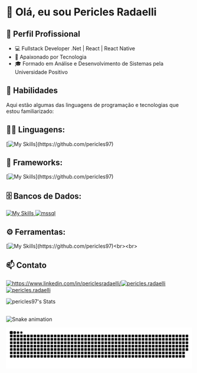 
# 👋 Olá, eu sou Pericles Radaelli

## 💼 Perfil Profissional

- 💻 Fullstack Developer .Net | React | React Native
- 🌱 Apaixonado por Tecnologia
- 🎓 Formado em Análise e Desenvolvimento de Sistemas pela Universidade Positivo

## 🚀 Habilidades

Aqui estão algumas das linguagens de programação e tecnologias que estou familiarizado:

## 👨‍💻 Linguagens: 
[![My Skills](https://skillicons.dev/icons?i=cs,javascript,ts,)](https://github.com/pericles97)

## 🧰 Frameworks: 
[![My Skills](https://skillicons.dev/icons?i=dotnet,react,nextjs,)](https://github.com/pericles97)

## 🗄️ Bancos de Dados: 
[![My Skills](https://skillicons.dev/icons?i=mysql,postgres)](https://github.com/pericles97)<a href="https://github.com/pericles97" style="border: none;"> <img src="https://www.svgrepo.com/show/303229/microsoft-sql-server-logo.svg" alt="mssql" width="40" height="40"/> </a>
## ⚙️ Ferramentas:
[![My Skills](https://skillicons.dev/icons?i=visualstudio,vscode,git,github,windows,yarn,docker,azure,)](https://github.com/pericles97)<br><br>

## 📫 Contato
<p align="left"><a href="https://www.linkedin.com/in/periclesradaelli/" target="_blank"><img align="center" src="https://raw.githubusercontent.com/rahuldkjain/github-profile-readme-generator/master/src/images/icons/Social/linked-in-alt.svg" alt="https://www.linkedin.com/in/periclesradaelli/" height="30" width="40" /></a><a href="https://instagram.com/pericles.radaelli" target="_blank"><img align="center" src="https://raw.githubusercontent.com/rahuldkjain/github-profile-readme-generator/master/src/images/icons/Social/instagram.svg" alt="pericles.radaelli" height="30" width="40" /></a><a href="mailto:periclesradael97@hotmail.com?subject=Vim através do GitHub" target="_blank"><img align="center" src="https://cdn-icons-png.flaticon.com/512/732/732200.png" alt="pericles.radaelli" height="40" width="40" /></a></p>



![pericles97's Stats](https://github-readme-stats.vercel.app/api?username=pericles97&theme=vue-dark&show_icons=true&hide_border=false&count_private=true) <br><br>

![Snake animation](https://github.com/pericles97/pericles97/blob/output/github-contribution-grid-snake.svg)

<picture>
  <source media="(prefers-color-scheme: dark)" srcset="https://raw.githubusercontent.com/platane/platane/output/github-contribution-grid-snake-dark.svg">
  <source media="(prefers-color-scheme: light)" srcset="https://raw.githubusercontent.com/platane/platane/output/github-contribution-grid-snake.svg">
  <img alt="github contribution grid snake animation" src="https://raw.githubusercontent.com/platane/platane/output/github-contribution-grid-snake.svg">
</picture>

